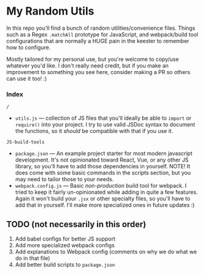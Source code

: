 # My Random Utils

In this repo you'll find a bunch of random utilities/convenience files. Things such as a Regex `.matchAll` prototype for JavaScript, and webpack/build tool configurations that are normally a HUGE pain in the keester to remember how to configure.

Mostly tailored for my personal use, but you're welcome to copy/use whatever you'd like. I don't really need credit, but if you make an improvement to something you see here, consider making a PR so others can use it too! :)

### Index
`/`
* `utils.js` — collection of JS files that you'll ideally be able to `import` or `require()` into your project. I try to use valid JSDoc syntax to document the functions, so it _should_ be compatible with that if you use it.

`JS-build-tools`
  * `package.json` — An example project starter for most modern javascript development. It's not opinionated toward React, Vue, or any other JS library, so you'll have to add those dependencies in yourself. NOTE! It does come with some basic commands in the scripts section, but you may need to tailor those to your needs.
  * `webpack.config.js` — Basic _non-production_ build tool for webpack. I tried to keep it fairly un-opinionated while adding in quite a few features. Again it won't build your `.jsx` or other specialty files, so you'll have to add that in yourself. I'll make more specialized ones in future updates :)


## TODO (not necessarily in this order)
<!-- All of these are labeled '1' so you can remove one without having to go modify the rest -->
1. Add babel configs for better JS support
1. Add more specialized webpack configs
1. Add explanations to Webpack config (comments on why we do what we do in that file)
1. Add better build scripts to `package.json`